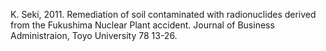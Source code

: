 K. Seki, 2011. Remediation of soil contaminated with radionuclides derived from the Fukushima Nuclear Plant accident. Journal of Business Administraion, Toyo University 78 13-26.
